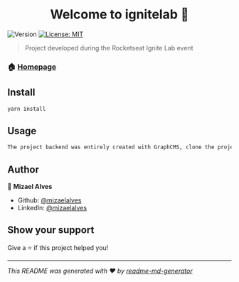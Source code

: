 <h1 align="center">Welcome to ignitelab 👋</h1>
<p>
  <img alt="Version" src="https://img.shields.io/badge/version-0.0.0-blue.svg?cacheSeconds=2592000" />
  <a href="#" target="_blank">
    <img alt="License: MIT" src="https://img.shields.io/badge/License-MIT-yellow.svg" />
  </a>
</p>

>  Project developed during the Rocketseat Ignite Lab event

### 🏠 [Homepage](https://rocketseat-ignite-lab-pi.vercel.app)

## Install

```sh
yarn install
```

## Usage

```sh
The project backend was entirely created with GraphCMS, clone the project using this link https://rseat.in/lab-graphcms
```

## Author

👤 **Mizael Alves**

* Github: [@mizaelalves](https://github.com/mizaelalves)
* LinkedIn: [@mizaelalves](https://linkedin.com/in/mizaelalves)

## Show your support

Give a ⭐️ if this project helped you!

***
_This README was generated with ❤️ by [readme-md-generator](https://github.com/kefranabg/readme-md-generator)_